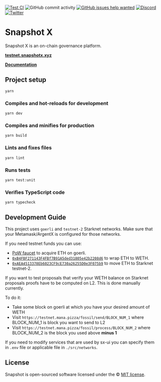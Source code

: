 [![Test CI](https://github.com/snapshot-labs/sx-ui/actions/workflows/test.yml/badge.svg)](https://github.com/snapshot-labs/sx-ui/actions/workflows/test.yml)
![GitHub commit activity](https://img.shields.io/github/commit-activity/w/snapshot-labs/sx-ui)
[![GitHub issues help wanted](https://img.shields.io/github/issues/snapshot-labs/sx-ui/help%20wanted)](https://github.com/snapshot-labs/sx-ui/issues?q=is%3Aissue+is%3Aopen+label%3A%22help+wanted%22)
[![Discord](https://img.shields.io/discord/707079246388133940.svg?label=&logo=discord&logoColor=ffffff&color=7389D8&labelColor=6A7EC2)](https://discord.snapshot.org/)
[![Twitter](https://img.shields.io/twitter/follow/SnapshotLabs?label=SnapshotLabs&style=flat&logo=twitter&color=1DA1F2)](https://twitter.com/SnapshotLabs)

# Snapshot X

Snapshot X is an on-chain governance platform.

**[testnet.snapshotx.xyz](https://testnet.snapshotx.xyz)**

**[Documentation](https://obytejs.com)**

## Project setup

```
yarn
```

### Compiles and hot-reloads for development

```
yarn dev
```

### Compiles and minifies for production

```
yarn build
```

### Lints and fixes files

```
yarn lint
```

### Runs tests

```
yarn test:unit
```

### Verifies TypeScript code

```
yarn typecheck
```

## Development Guide

This project uses `goerli` and `testnet-2` Starknet networks. Make sure that your Metamask/ArgentX is
configured for those networks.

If you need testnet funds you can use:

- [PoW faucet](https://goerli-faucet.pk910.de) to acquire ETH on goerli.
- [`0xB4FBF271143F4FBf7B91A5ded31805e42b2208d6`](https://goerli.etherscan.io/address/0xb4fbf271143f4fbf7b91a5ded31805e42b2208d6#writeContract) to wrap ETH to WETH.
- [`0xAEA4513378Eb6023CF9cE730a26255D0e3F075b9`](https://goerli.etherscan.io/address/0xAEA4513378Eb6023CF9cE730a26255D0e3F075b9#writeProxyContract) to move ETH to Starknet testnet-2.

If you want to test proposals that verify your WETH balance on Starknet proposals proofs have to be computed on L2.
This is done manually currently.

To do it:

- Take some block on goerli at which you have your desired amount of WETH
- Visit `https://testnet.mana.pizza/fossil/send/BLOCK_NUM_1` where BLOCK_NUM_1 is block you want to send to L2
- Visit `https://testnet.mana.pizza/fossil/process/BLOCK_NUM_2` where BLOCK_NUM_2 is the block you used above **minus 1**

If you need to modify services that are used by sx-ui you can specify them in `.env` file or applicable
file in `./src/networks`.

## License

Snapshot is open-sourced software licensed under the © [MIT license](LICENSE).
